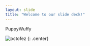 ```yaml
---
layout: slide
title: "Welcome to our slide deck!"
---
```


PuppyWuffy

![octofez](https://octodex.github.com/images/octofez.png)
{: .center}
